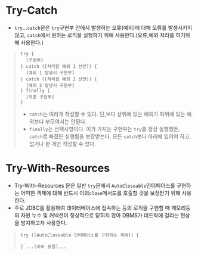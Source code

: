 # Try-Catch
- `try`...`catch`문은 `try`구현부 안에서 발생하는 오류(예외)에 대해 오류를 발생시키지 않고, `catch`에서 원하는 로직을 실행하기 위해 사용한다.(오류,예외 처리를 하기위해 사용한다.)
>```
> try {
>   [구현부]
> } catch ([처리할 예외 1 선언]) {
>   [예외 1 발생시 구현부]
> } catch ([처리할 예외 2 선언]) {
>   [예외 2 발생시 구현부]
> } finally {
>   [최종 구현부]
> }
>```
>- `catch`는 여러개 작성할 수 있다. 단,보다 상위에 있는 예외가 하위에 있는 예외보다 부모여서는 안된다.
>- `finally`는 선택사항이다. 이가 가지는 구현부는 `try`를 정상 실행했든, `catch`로 빠졌든 실행됨을 보장받는다. 모든 `catch`보다 아래에 있어야 하고, 없거나 한 개만 작성할 수 있다.
# Try-With-Resources
- Try-With-Resources 문은 일반 `try`문에서 `AutoCloseable`인터페이스를 구현하는 어떠한 객체에 대해 반드시 이의`close`메서드를 호출할 것을 보장받기 위해 사용한다.
- 주로 JDBC를 활용하여 데이터베이스에 접속하는 등의 로직을 구현할 때 메모리등의 자원 누수 및 커넥션이 정상적으로 닫히지 않아 DBMS가 데드락에 걸리는 현상을 방지하고자 사용한다.
>```
> try ([AutoCloseable 인터페이스를 구현하는 객체]) {
>
> } ...(이하 동일)...